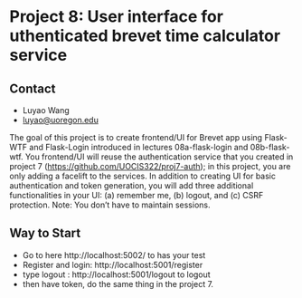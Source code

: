 # Project 8: User interface for uthenticated brevet time calculator service

## Contact
* Luyao Wang
* luyao@uoregon.edu

The goal of this project is to create frontend/UI for Brevet app using Flask-WTF
and Flask-Login introduced in lectures 08a-flask-login and 08b-flask-wtf. You frontend/UI will reuse the
authentication service that you created in project 7 (https://github.com/UOCIS322/proj7-auth); in this project,  you are only adding
a facelift to the services. In addition to creating UI for basic authentication and token
generation, you will add three additional functionalities in your UI: (a) remember me, (b) logout,
and (c) CSRF protection. Note: You don’t have to maintain sessions.

## Way to Start
* Go to here http://localhost:5002/ to has your test
* Register and login: http://localhost:5001/register
* type logout : http://localhost:5001/logout to logout
* then have token, do the same thing in the project 7.
